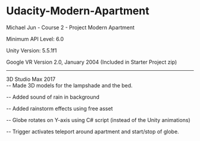 # Udacity-Modern-Apartment
Michael Jun - Course 2 - Project Modern Apartment

Minimum API Level: 6.0

Unity Version: 5.5.1f1

Google VR Version 2.0, January 2004
 (Included in Starter Project zip)

--------------------------------------------------

3D Studio Max 2017  
--  Made 3D models for the lampshade and the bed.

--  Added sound of rain in background

--  Added rainstorm effects using free asset

--  Globe rotates on Y-axis using C# script (instead of the Unity animations)

--  Trigger activates teleport around apartment and start/stop of globe.
